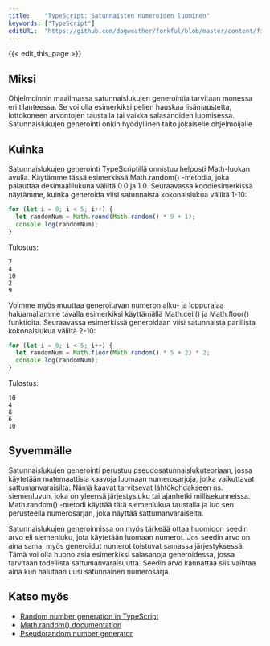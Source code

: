 ```yaml
---
title:    "TypeScript: Satunnaisten numeroiden luominen"
keywords: ["TypeScript"]
editURL:  "https://github.com/dogweather/forkful/blob/master/content/fi/typescript/generating-random-numbers.md"
---
```


{{< edit_this_page >}}

## Miksi
Ohjelmoinnin maailmassa satunnaislukujen generointia tarvitaan monessa eri tilanteessa. Se voi olla esimerkiksi pelien hauskaa lisämaustetta, lottokoneen arvontojen taustalla tai vaikka salasanoiden luomisessa. Satunnaislukujen generointi onkin hyödyllinen taito jokaiselle ohjelmoijalle.

## Kuinka
Satunnaislukujen generointi TypeScriptillä onnistuu helposti Math-luokan avulla. Käytämme tässä esimerkissä Math.random() -metodia, joka palauttaa desimaalilukuna väliltä 0.0 ja 1.0. Seuraavassa koodiesimerkissä näytämme, kuinka generoida viisi satunnaista kokonaislukua väliltä 1-10:

```TypeScript
for (let i = 0; i < 5; i++) {
  let randomNum = Math.round(Math.random() * 9 + 1);
  console.log(randomNum);
}
```
Tulostus:
```
7
4
10
2
9
```
Voimme myös muuttaa generoitavan numeron alku- ja loppurajaa haluamallamme tavalla esimerkiksi käyttämällä Math.ceil() ja Math.floor() funktioita. Seuraavassa esimerkissä generoidaan viisi satunnaista parillista kokonaislukua väliltä 2-10:

```TypeScript
for (let i = 0; i < 5; i++) {
  let randomNum = Math.floor(Math.random() * 5 + 2) * 2;
  console.log(randomNum);
}
```

Tulostus:
```
10
4
8
6
10
```

## Syvemmälle
Satunnaislukujen generointi perustuu pseudosatunnaislukuteoriaan, jossa käytetään matemaattisia kaavoja luomaan numerosarjoja, jotka vaikuttavat sattumanvaraisilta. Nämä kaavat tarvitsevat lähtökohdakseen ns. siemenluvun, joka on yleensä järjestysluku tai ajanhetki millisekunneissa. Math.random() -metodi käyttää tätä siemenlukua taustalla ja luo sen perusteella numerosarjan, joka näyttää sattumanvaraiselta.

Satunnaislukujen generoinnissa on myös tärkeää ottaa huomioon seedin arvo eli siemenluku, jota käytetään luomaan numerot. Jos seedin arvo on aina sama, myös generoidut numerot toistuvat samassa järjestyksessä. Tämä voi olla huono asia esimerkiksi salasanoja generoidessa, jossa tarvitaan todellista sattumanvaraisuutta. Seedin arvo kannattaa siis vaihtaa aina kun halutaan uusi satunnainen numerosarja.

## Katso myös
- [Random number generation in TypeScript](https://medium.com/@thisisjason/random-number-generation-in-typescript-b09257ac769d)
- [Math.random() documentation](https://developer.mozilla.org/en-US/docs/Web/JavaScript/Reference/Global_Objects/Math/random)
- [Pseudorandom number generator](https://en.wikipedia.org/wiki/Pseudorandom_number_generator)